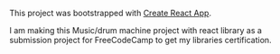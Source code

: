 This project was bootstrapped with [Create React App](https://github.com/facebook/create-react-app).

I am making this Music/drum machine project with react library as a submission project for FreeCodeCamp to get my libraries certification.